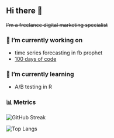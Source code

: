 ## Hi there 👋
~~I'm a freelance digital marketing specialist~~

### 🔭 I’m currently working on
- time series forecasting in fb prophet
- [100 days of code](https://github.com/rei620m/100daysofcode)

### 🌱 I’m currently learning
-  A/B testing in R

### 📊 Metrics
![GitHub Streak](https://streak-stats.demolab.com/?user=rei620m&theme=icegray&card_height=170&card_width=495&border=e4e2e2)

![Top Langs](https://github-readme-stats.vercel.app/api/top-langs/?username=rei620m&layout=compact&theme=graywhite&card_width=495)
<!--
**rei620m/rei620m** is a ✨ _special_ ✨ repository because its `README.md` (this file) appears on your GitHub profile.

Here are some ideas to get you started:

- 🔭 I’m currently working on ...
- 🌱 I’m currently learning ...
- 👯 I’m looking to collaborate on ...
- 🤔 I’m looking for help with ...
- 💬 Ask me about ...
- 📫 How to reach me: ...
- 😄 Pronouns: ...
- ⚡ Fun fact: ...

![Top Langs](https://github-readme-stats-eight-ashen-88.vercel.app/api/top-langs/?username=rei620m&layout=compact)
-->
